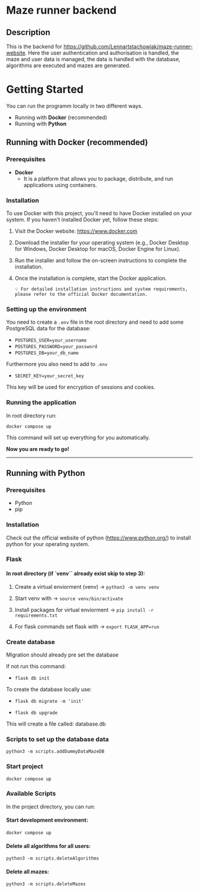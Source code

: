 # Maze runner backend

## Description

This is the backend for https://github.com/Lennartstachowiak/maze-runner-website.
Here the user authentication and authorisation is handled, the maze and user data is managed, the data is handled with the database, algorithms are executed and mazes are generated.

# Getting Started

You can run the programm locally in two different ways.

- Running with **Docker** (recommended)
- Running with **Python**

## Running with **Docker** (recommended)

### Prerequisites

- **Docker**
  - It is a platform that allows you to package, distribute, and run applications using containers.

### Installation

To use Docker with this project, you'll need to have Docker installed on your system. If you haven't installed Docker yet, follow these steps:

1.  Visit the Docker website: https://www.docker.com

2.  Download the installer for your operating system (e.g., Docker Desktop for Windows, Docker Desktop for macOS, Docker Engine for Linux).

3.  Run the installer and follow the on-screen instructions to complete the installation.

4.  Once the installation is complete, start the Docker application.

    `💡 For detailed installation instructions and system requirements, please refer to the official Docker documentation.`

### Setting up the environment

You need to create a `.env` file in the root directory and need to add some PostgreSQL data for the database:

- `POSTGRES_USER=your_username`
- `POSTGRES_PASSWORD=your_password`
- `POSTGRES_DB=your_db_name`

Furthermore you also need to add to `.env`

- `SECRET_KEY=your_secret_key`

This key will be used for encryption of sessions and cookies.

### Running the application

In root directory run:

`docker compose up`

This command will set up everything for you automatically.

**Now you are ready to go!**

---

## Running with **Python**

### Prerequisites

- Python
- pip

### Installation

Check out the official website of python (https://www.python.org/) to install python for your operating system.

### Flask

#### In root directory (if `venv`` already exist skip to step 3):

1. Create a virtual enviorment (venv) -> `python3 -m venv venv`

2. Start venv with -> `source venv/bin/activate`

3. Install packages for virtual enviorment -> `pip install -r requirements.txt`

4. For flask commands set flask with -> `export FLASK_APP=run`

### Create database

Migration should already pre set the database

If not run this command:

- `flask db init`

To create the database locally use:

- `flask db migrate -m 'init'`

- `flask db upgrade`

This will create a file called: database.db

### Scripts to set up the database data

`python3 -m scripts.addDummyDataMazeDB`

### Start project

`docker compose up`

### Available Scripts

In the project directory, you can run:

#### Start development environment:

`docker compose up`

#### Delete all algorithms for all users:

`python3 -m scripts.deleteAlgorithms`

#### Delete all mazes:

`python3 -m scripts.deleteMazes`
